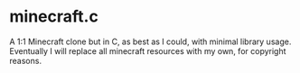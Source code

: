 # minecraft.c
A 1:1 Minecraft clone but in C, as best as I could, with minimal library usage.
Eventually I will replace all minecraft resources with my own, for copyright reasons.
